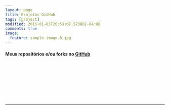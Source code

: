 ```yaml
---
layout: page
title: Projetos GitHub
tags: [project]
modified: 2015-01-03T20:53:07.573882-04:00
comments: true
image:
  feature: sample-image-8.jpg
---
```


#### Meus repositórios e/ou forks no [GitHub](github.com/felipesousa)
<div style="width: auto; max-width: 900px;">
	<div class="github-widget" data-repo="felipesousa/felipesousa.github.io"></div>
	<br />
	<div class="github-widget" data-repo="felipesousa/fortal-model"></div>
	<br />
	<div class="github-widget" data-repo="felipesousa/Git-for-beginners"></div>
	<br />
	<div class="github-widget" data-repo="felipesousa/Foundation-Beginners
"></div>
	<br />
    <div class="github-widget" data-repo="felipesousa/devgroupio"></div>
	<br />
	<div class="github-widget" data-repo="felipesousa/brasil"></div>
	<br />
	<div class="github-widget" data-repo="felipesousa/adesivos"></div>

</div>

<script src="http://ajax.googleapis.com/ajax/libs/jquery/1.7/jquery.min.js"></script>

<script type="text/javascript" src="../assets/js/jquery.githubwidget.js"></script>
<br />
<hr>
